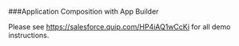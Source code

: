 ###Application Composition with App Builder


Please see https://salesforce.quip.com/HP4iAQ1wCcKi for all demo instructions.